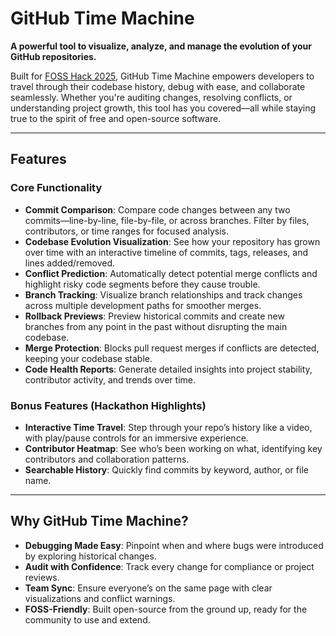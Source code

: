 # GitHub Time Machine

**A powerful tool to visualize, analyze, and manage the evolution of your GitHub repositories.**

Built for [FOSS Hack 2025](https://fossunited.org/fosshack), GitHub Time Machine empowers developers to travel through their codebase history, debug with ease, and collaborate seamlessly. Whether you're auditing changes, resolving conflicts, or understanding project growth, this tool has you covered—all while staying true to the spirit of free and open-source software.

---

## Features

### Core Functionality

- **Commit Comparison**: Compare code changes between any two commits—line-by-line, file-by-file, or across branches. Filter by files, contributors, or time ranges for focused analysis.
- **Codebase Evolution Visualization**: See how your repository has grown over time with an interactive timeline of commits, tags, releases, and lines added/removed.
- **Conflict Prediction**: Automatically detect potential merge conflicts and highlight risky code segments before they cause trouble.
- **Branch Tracking**: Visualize branch relationships and track changes across multiple development paths for smoother merges.
- **Rollback Previews**: Preview historical commits and create new branches from any point in the past without disrupting the main codebase.
- **Merge Protection**: Blocks pull request merges if conflicts are detected, keeping your codebase stable.
- **Code Health Reports**: Generate detailed insights into project stability, contributor activity, and trends over time.

### Bonus Features (Hackathon Highlights)

- **Interactive Time Travel**: Step through your repo’s history like a video, with play/pause controls for an immersive experience.
- **Contributor Heatmap**: See who’s been working on what, identifying key contributors and collaboration patterns.
- **Searchable History**: Quickly find commits by keyword, author, or file name.

---

## Why GitHub Time Machine?

- **Debugging Made Easy**: Pinpoint when and where bugs were introduced by exploring historical changes.
- **Audit with Confidence**: Track every change for compliance or project reviews.
- **Team Sync**: Ensure everyone’s on the same page with clear visualizations and conflict warnings.
- **FOSS-Friendly**: Built open-source from the ground up, ready for the community to use and extend.